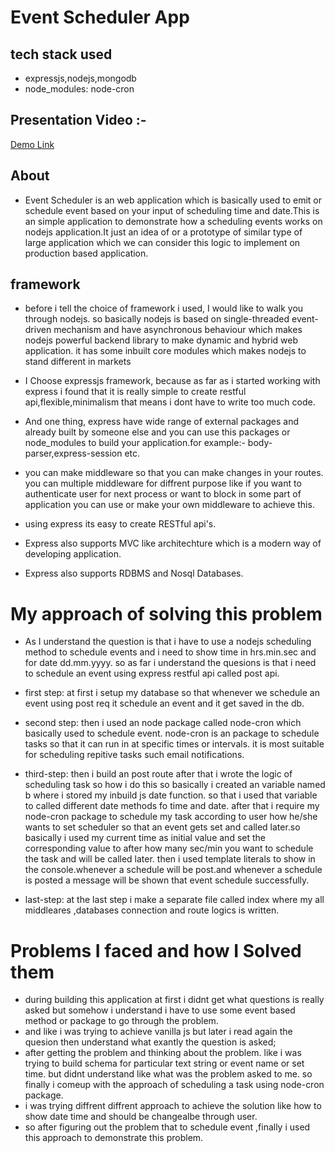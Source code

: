 # Event Scheduler App

## tech stack used

- expressjs,nodejs,mongodb
- node_modules: node-cron

## Presentation Video :-
[Demo Link](https://drive.google.com/file/d/17WgYO-4UBzzOMcZs2jWIGSUjsfgZfkL-/view?usp=sharing)

## About

- Event Scheduler is an web application which is basically used to emit or schedule event based on your input of scheduling time and date.This is an simple application to demonstrate how a scheduling events works on nodejs application.It just an idea of or a prototype of similar type of large application which we can consider this logic to implement on production based application.

## framework

- before i tell the choice of framework i used, I would like to walk you through nodejs. so basically nodejs is  based on single-threaded event-driven mechanism and have asynchronous behaviour which makes nodejs powerful backend library to make dynamic and hybrid web application.
  it has some inbuilt core modules which makes nodejs to stand different in markets

- I Choose expressjs framework, because as far as i started working with express i found that it is really simple to create restful api,flexible,minimalism that means i dont have to write too much code.
- And one thing, express have wide range of external packages and already built by someone else and you can use this packages or node_modules to build your application.for example:- body-parser,express-session etc.
- you can make middleware so that you can make changes in your routes. you can multiple middleware for diffrent purpose like if you want to authenticate user for next process or want to block in some part of application you can use or make your own middleware to achieve this.
- using express its easy to create RESTful api's.
- Express also supports MVC like architechture which is a modern way of developing application.
- Express also supports RDBMS and Nosql Databases.

# My approach of solving this problem

- As I understand the question is that i have to use a nodejs scheduling method to schedule events
  and i need to show time in hrs.min.sec and for date dd.mm.yyyy. so as far i understand the quesions
  is that i need to schedule an event using express restful api called post api.

- first step: at first i setup my database so that whenever we schedule an event using post req it schedule an event and it get saved in the db.

- second step: then i used an node package called node-cron which basically used to schedule event.
  node-cron is an package to schedule tasks so that it can run in at specific times or intervals.
  it is most suitable for scheduling repitive tasks such email notifications.

- third-step: then i build an post route after that i wrote the logic of scheduling task so how i do this so basically i created an variable named b where i stored my inbuild js date function. so that i used that variable to called different date methods fo time and date. after that i require my node-cron package to schedule my task according to user how he/she wants to set scheduler so that an event gets set and called later.so basically i used my current time as initial value and set the corresponding value to after how many sec/min you want to schedule the task and will be called later.
  then i used template literals to show in the console.whenever a schedule will be post.and whenever a schedule is posted a message will be shown that event schedule successfully.

- last-step: at the last step i make a separate file called index where my all middleares ,databases connection and route logics is written.

# Problems I faced and how I Solved them

- during building this application at first i didnt get what questions is really asked but somehow i understand i have to use some event based method or package to go through the problem.
- and like i was trying to achieve vanilla js but later i read again the quesion then understand what exantly the question is asked;
- after getting the problem and thinking about the problem. like i was trying to build schema for particular text string or event name or set time. but didnt understand like what was the problem asked to me. so finally i comeup with the approach of scheduling a task using node-cron package.
- i was trying diffrent diffrent approach to achieve the solution like how to show date time and should be changealbe through user.
- so after figuring out the problem that to schedule event ,finally i used this approach to demonstrate this problem.
